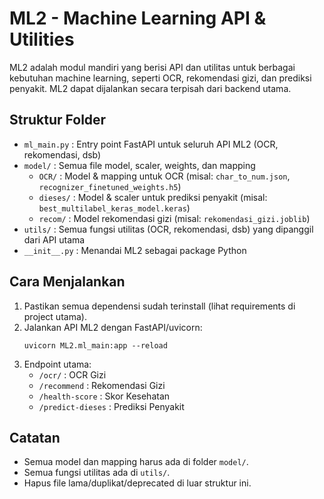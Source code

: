 # ML2 - Machine Learning API & Utilities

ML2 adalah modul mandiri yang berisi API dan utilitas untuk berbagai kebutuhan machine learning, seperti OCR, rekomendasi gizi, dan prediksi penyakit. ML2 dapat dijalankan secara terpisah dari backend utama.

## Struktur Folder

- `ml_main.py` : Entry point FastAPI untuk seluruh API ML2 (OCR, rekomendasi, dsb)
- `model/`   : Semua file model, scaler, weights, dan mapping
    - `OCR/`      : Model & mapping untuk OCR (misal: `char_to_num.json`, `recognizer_finetuned_weights.h5`)
    - `dieses/`   : Model & scaler untuk prediksi penyakit (misal: `best_multilabel_keras_model.keras`)
    - `recom/`    : Model rekomendasi gizi (misal: `rekomendasi_gizi.joblib`)
- `utils/`   : Semua fungsi utilitas (OCR, rekomendasi, dsb) yang dipanggil dari API utama
- `__init__.py` : Menandai ML2 sebagai package Python

## Cara Menjalankan

1. Pastikan semua dependensi sudah terinstall (lihat requirements di project utama).
2. Jalankan API ML2 dengan FastAPI/uvicorn:
   ```
   uvicorn ML2.ml_main:app --reload
   ```
3. Endpoint utama:
   - `/ocr/` : OCR Gizi
   - `/recommend` : Rekomendasi Gizi
   - `/health-score` : Skor Kesehatan
   - `/predict-dieses` : Prediksi Penyakit

## Catatan
- Semua model dan mapping harus ada di folder `model/`.
- Semua fungsi utilitas ada di `utils/`.
- Hapus file lama/duplikat/deprecated di luar struktur ini.